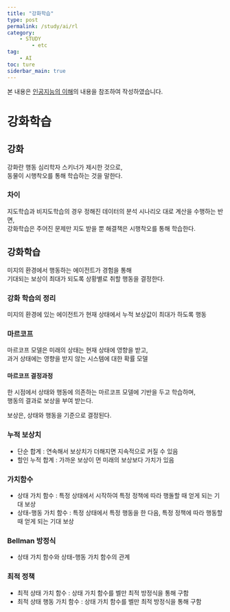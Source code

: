 ```yaml
---
title: "강화학습"
type: post
permalink: /study/ai/rl
category: 
    - STUDY
        - etc
tag:
    - AI
toc: ture
siderbar_main: true
---
```

본 내용은 [인공지능의 이해](https://www.edwith.org/knusw-ai)의 내용을 참조하여 작성하였습니다.  

# 강화학습
## 강화  
강화란 행동 심리학자 스키너가 제시한 것으로,  
동물이 시행착오를 통해 학습하는 것을 말한다.  

### 차이
지도학습과 비지도학습의 경우 정해진 데이터의 분석 시나리오 대로 계산을 수행하는 반면,  
강화학습은 주어진 문제만 지도 받을 뿐 해결책은 시행착오를 통해 학습한다.  

## 강화학습  
미지의 환경에서 행동하는 에이전트가 경험을 통해  
기대되는 보상이 최대가 되도록 상황별로 취할 행동을 결정한다.  

### 강화 학습의 정리
미지의 환경에 있는 에이전트가 현재 상태에서 누적 보상값이 최대가 하도록 행동

### 마르코프
마르코프 모델은 미래의 상태는 현재 상태에 영향을 받고,  
과거 상태에는 영향을 받지 않는 시스템에 대한 확률 모델

#### 마르코프 결정과정
한 시점에서 상태와 행동에 의존하는 마르코프 모델에 기반을 두고 학습하며,  
행동의 결과로 보상을 부여 받는다.  

보상은, 상태와 행동을 기준으로 결정된다.  

### 누적 보상치
- 단순 합계 : 연속해서 보상치가 더해지면 지속적으로 커질 수 있음
- 할인 누적 합계 : 가까운 보상이 먼 미래의 보상보다 가치가 있음

### 가치함수
- 상태 가치 함수 : 특정 상태에서 시작하여 특정 정책에 따라 행돌할 때 얻게 되는 기대 보상
- 상태-행동 가치 함수 : 특정 상태에서 특정 행동을 한 다음, 특정 정책에 따라 행동할 때 얻게 되는 기대 보상

### Bellman 방정식
- 상태 가치 함수와 상태-행동 가치 함수의 관계

### 최적 정책
- 최적 상태 가치 함수 : 상태 가치 함수를 벨만 최적 방정식을 통해 구함
- 최적 상태 행동 가치 함수 : 상태 가치 함수를 벨만 최적 방정식을 통해 구함

